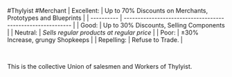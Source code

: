 #Thylyist #Merchant 
| Excellent: | Up to 70% Discounts on Merchants, Prototypes and Blueprints |
| ---------- | ----------------------------------------------------------- |
| Good:      | Up to 30% Discounts, Selling Components                     |
| Neutral:   | *Sells regular products at regular price*                   |
| Poor:      | ±30% Increase, grungy Shopkeeps                             |
| Repelling: | Refuse to Trade.                                            |

 

This is the collective Union of salesmen and Workers of Thylyist.
